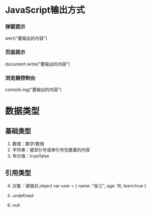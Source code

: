 # JavaScript输出方式
### 弹窗提示
alert("要输出的内容")

### 页面提示
document.write("要输出的内容")

### 浏览器控制台
console.log("要输出的内容")

# 数据类型
## 基础类型
1. 数值：数字/数值
2. 字符串：被双引号或单引号包裹着的内容
3. 布尔值：true/false
## 引用类型
4. 对象：键值对,object
    var user = {
        name: "张三",
        age: 18,
        learn:true
    }

5. undefined:
6. null
